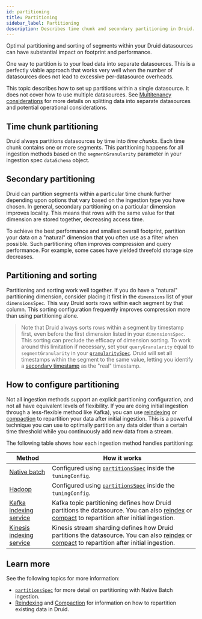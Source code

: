 ```yaml
---
id: partitioning
title: Partitioning
sidebar_label: Partitioning
description: Describes time chunk and secondary partitioning in Druid. Provides guidance to choose a secondary partition dimension.
---
```


Optimal partitioning and sorting of segments within your Druid datasources can have substantial impact on footprint and performance.

One way to partition is to your load data into separate datasources. This is a perfectly viable approach that works very well when the number of datasources does not lead to excessive per-datasource overheads. 

This topic describes how to set up partitions within a single datasource. It does not cover how to use multiple datasources. See [Multitenancy considerations](../querying/multitenancy.md) for more details on splitting data into separate datasources and potential operational considerations.

## Time chunk partitioning

Druid always partitions datasources by time into _time chunks_. Each time chunk contains one or more segments. This partitioning happens for all ingestion methods based on the `segmentGranularity` parameter in your ingestion spec `dataSchema` object.

## Secondary partitioning

Druid can partition segments within a particular time chunk further depending upon options that vary based on the ingestion type you have chosen. In general, secondary partitioning on a particular dimension improves locality. This means that rows with the same value for that dimension are stored together, decreasing access time.

To achieve the best performance and smallest overall footprint, partition your data on a "natural"
dimension that you often use as a filter when possible. Such partitioning often improves compression and query performance. For example, some cases have yielded threefold storage size decreases.

## Partitioning and sorting

Partitioning and sorting work well together. If you do have a "natural" partitioning dimension, consider placing it first in the `dimensions` list of your `dimensionsSpec`. This way Druid sorts rows within each segment by that column. This sorting configuration frequently improves compression more than using partitioning alone.

> Note that Druid always sorts rows within a segment by timestamp first, even before the first dimension listed in your `dimensionsSpec`. This sorting can preclude the efficacy of dimension sorting. To work around this limitation if necessary, set your `queryGranularity` equal to `segmentGranularity` in your [`granularitySpec`](./ingestion-spec.md#granularityspec). Druid will set all timestamps within the segment to the same value, letting you identify a [secondary timestamp](schema-design.md#secondary-timestamps) as the "real" timestamp.

## How to configure partitioning

Not all ingestion methods support an explicit partitioning configuration, and not all have equivalent levels of flexibility. If you are doing initial ingestion through a less-flexible method like
Kafka), you can use [reindexing](data-management.md#reingesting-data) or [compaction](compaction.md) to repartition your data after initial ingestion. This is a powerful technique you can use to optimally partition any data older than a certain time threshold while you continuously add new data from a stream.

The following table shows how each ingestion method handles partitioning:

|Method|How it works|
|------|------------|
|[Native batch](native-batch.md)|Configured using [`partitionsSpec`](native-batch.md#partitionsspec) inside the `tuningConfig`.|
|[Hadoop](hadoop.md)|Configured using [`partitionsSpec`](hadoop.md#partitionsspec) inside the `tuningConfig`.|
|[Kafka indexing service](../development/extensions-core/kafka-ingestion.md)|Kafka topic partitioning defines how Druid partitions the datasource. You can also [reindex](data-management.md#reingesting-data) or [compact](compaction.md) to repartition after initial ingestion.|
|[Kinesis indexing service](../development/extensions-core/kinesis-ingestion.md)|Kinesis stream sharding defines how Druid partitions the datasource. You can also [reindex](data-management.md#reingesting-data) or [compact](compaction.md) to repartition after initial ingestion.|


## Learn more
See the following topics for more information:
* [`partitionsSpec`](native-batch.md#partitionsspec) for more detail on partitioning with Native Batch ingestion.
* [Reindexing](data-management.md#reingesting-data) and [Compaction](compaction.md) for information on how to repartition existing data in Druid.
